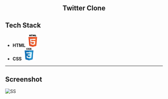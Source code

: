 <h2 align="center">Twitter Clone</h2>

## Tech Stack

- **HTML <img src="https://raw.githubusercontent.com/devicons/devicon/master/icons/html5/html5-original-wordmark.svg" alt="html5" width="40" height="40"/>**
- **CSS <img src="https://raw.githubusercontent.com/devicons/devicon/master/icons/css3/css3-original-wordmark.svg" alt="css3" width="40" height="40"/>**

<hr>

## Screenshot

![SS](https://user-images.githubusercontent.com/90305324/210139170-2e0b4d17-5686-47ab-9921-523464f54d56.png)
